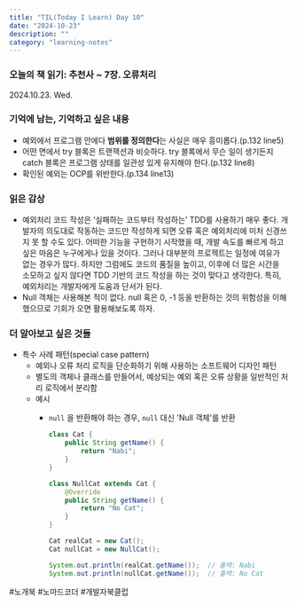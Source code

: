 ```yaml
---
title: "TIL(Today I Learn) Day 10"
date: "2024-10-23"
description: ""
category: "learning-notes"
---
```


### 오늘의 책 읽기: 추천사 ~ 7장. 오류처리

2024.10.23. Wed.

### 기억에 남는, 기억하고 싶은 내용

- 예외에서 프로그램 안에다 **범위를 정의한다**는 사실은 매우 흥미롭다.(p.132 line5)
- 어떤 면에서 try 블록은 트랜잭션과 비슷하다. try 블록에서 무슨 일이 생기든지 catch 블록은 프로그램 상태를 일관성 있게 유지해야 한다.(p.132 line8)
- 확인된 예외는 OCP를 위반한다.(p.134 line13)

### 읽은 감상

- 예외처리 코드 작성은 ‘실패하는 코드부터 작성하는’ TDD를 사용하기 매우 좋다. 개발자의 의도대로 작동하는 코드만 작성하게 되면 오류 혹은 예외처리에 미처 신경쓰지 못 할 수도 있다. 어떠한 기능을 구현하기 시작했을 때, 개발 속도를 빠르게 하고 싶은 마음은 누구에게나 있을 것이다.
그러나 대부분의 프로젝트는 일정에 여유가 없는 경우가 많다. 하지만 그럼에도 코드의 품질을 높이고, 이후에 더 많은 시간을 소모하고 싶지 않다면 TDD 기반의 코드 작성을 하는 것이 맞다고 생각한다. 특히, 예외처리는 개발자에게 도움과 단서가 된다.
- Null 객체는 사용해본 적이 없다. null 혹은 0, -1 등을 반환하는 것의 위험성을 이해했으므로 기회가 오면 활용해보도록 하자.

### 더 알아보고 싶은 것들

- 특수 사례 패턴(special case pattern)
    - 예외나 오류 처리 로직을 단순화하기 위해 사용하는 소프트웨어 디자인 패턴
    - 별도의 객체나 클래스를 만들어서, 예상되는 예외 혹은 오류 상황을 일반적인 처리 로직에서 분리함
    - 예시
        - `null` 을 반환해야 하는 경우, `null` 대신 'Null 객체'를 반환
            
            ```java
            class Cat {
            	public String getName() {
            		return "Nabi";
            	}
            }
            ```
            
            ```java
            class NullCat extends Cat {
            	@Override
            	public String getName() {
            		return "No Cat";
            	}
            }
            ```
            
            ```java
            Cat realCat = new Cat();
            Cat nullCat = new NullCat();
            
            System.out.println(realCat.getName());  // 출력: Nabi
            System.out.println(nullCat.getName());  // 출력: No Cat
            ```
            

#노개북 #노마드코더 #개발자북클럽